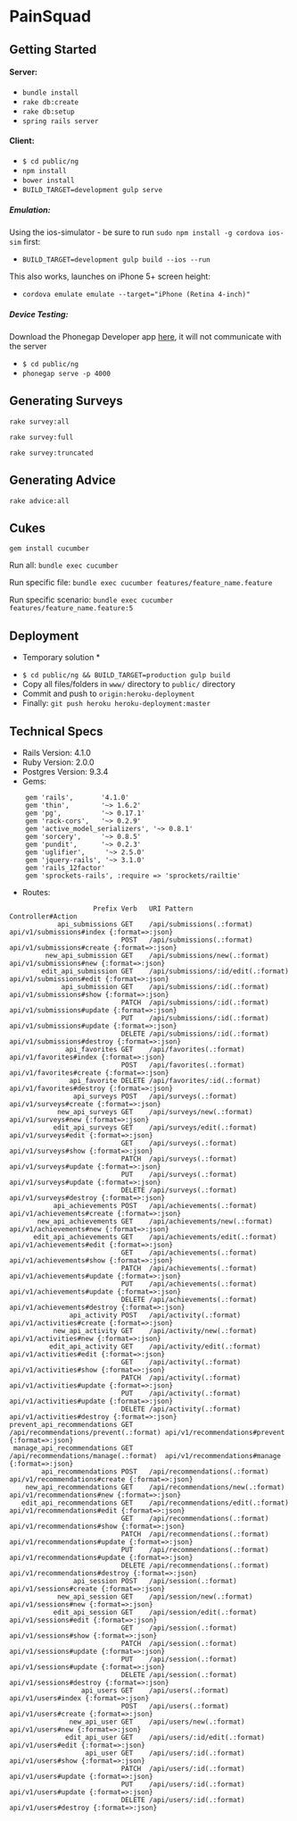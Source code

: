 # PainSquad


## Getting Started

#### Server:

- `bundle install`
- `rake db:create`
- `rake db:setup`
- `spring rails server`

#### Client:

- `$ cd public/ng`
- `npm install`
- `bower install`
- `BUILD_TARGET=development gulp serve`


##### Emulation:

Using the ios-simulator - be sure to run `sudo npm install -g cordova ios-sim` first:

- `BUILD_TARGET=development gulp build --ios --run`

This also works, launches on iPhone 5+ screen height:

- `cordova emulate emulate --target="iPhone (Retina 4-inch)"`


##### Device Testing:

Download the Phonegap Developer app [here](http://app.phonegap.com/), it will not communicate with the server

- `$ cd public/ng`
- `phonegap serve -p 4000`


## Generating Surveys

`rake survey:all`

`rake survey:full`

`rake survey:truncated`

## Generating Advice

`rake advice:all`


## Cukes

`gem install cucumber`

Run all: `bundle exec cucumber`

Run specific file: `bundle exec cucumber features/feature_name.feature`

Run specific scenario: `bundle exec cucumber features/feature_name.feature:5`


## Deployment

* Temporary solution *

- `$ cd public/ng && BUILD_TARGET=production gulp build`
- Copy all files/folders in `www/` directory to `public/` directory
- Commit and push to `origin:heroku-deployment`
- Finally: `git push heroku heroku-deployment:master`


## Technical Specs

- Rails Version: 4.1.0
- Ruby Version: 2.0.0
- Postgres Version: 9.3.4
- Gems:

```
    gem 'rails',       '4.1.0'
    gem 'thin',        '~> 1.6.2'
    gem 'pg',          '~> 0.17.1'
    gem 'rack-cors',   '~> 0.2.9'
    gem 'active_model_serializers', '~> 0.8.1'
    gem 'sorcery',     '~> 0.8.5'
    gem 'pundit',      '~> 0.2.3'
    gem 'uglifier',     '~> 2.5.0'
    gem 'jquery-rails', '~> 3.1.0'
    gem 'rails_12factor'
    gem 'sprockets-rails', :require => 'sprockets/railtie'
```

- Routes:
```
                     Prefix Verb   URI Pattern                            Controller#Action
            api_submissions GET    /api/submissions(.:format)             api/v1/submissions#index {:format=>:json}
                            POST   /api/submissions(.:format)             api/v1/submissions#create {:format=>:json}
         new_api_submission GET    /api/submissions/new(.:format)         api/v1/submissions#new {:format=>:json}
        edit_api_submission GET    /api/submissions/:id/edit(.:format)    api/v1/submissions#edit {:format=>:json}
             api_submission GET    /api/submissions/:id(.:format)         api/v1/submissions#show {:format=>:json}
                            PATCH  /api/submissions/:id(.:format)         api/v1/submissions#update {:format=>:json}
                            PUT    /api/submissions/:id(.:format)         api/v1/submissions#update {:format=>:json}
                            DELETE /api/submissions/:id(.:format)         api/v1/submissions#destroy {:format=>:json}
              api_favorites GET    /api/favorites(.:format)               api/v1/favorites#index {:format=>:json}
                            POST   /api/favorites(.:format)               api/v1/favorites#create {:format=>:json}
               api_favorite DELETE /api/favorites/:id(.:format)           api/v1/favorites#destroy {:format=>:json}
                api_surveys POST   /api/surveys(.:format)                 api/v1/surveys#create {:format=>:json}
            new_api_surveys GET    /api/surveys/new(.:format)             api/v1/surveys#new {:format=>:json}
           edit_api_surveys GET    /api/surveys/edit(.:format)            api/v1/surveys#edit {:format=>:json}
                            GET    /api/surveys(.:format)                 api/v1/surveys#show {:format=>:json}
                            PATCH  /api/surveys(.:format)                 api/v1/surveys#update {:format=>:json}
                            PUT    /api/surveys(.:format)                 api/v1/surveys#update {:format=>:json}
                            DELETE /api/surveys(.:format)                 api/v1/surveys#destroy {:format=>:json}
           api_achievements POST   /api/achievements(.:format)            api/v1/achievements#create {:format=>:json}
       new_api_achievements GET    /api/achievements/new(.:format)        api/v1/achievements#new {:format=>:json}
      edit_api_achievements GET    /api/achievements/edit(.:format)       api/v1/achievements#edit {:format=>:json}
                            GET    /api/achievements(.:format)            api/v1/achievements#show {:format=>:json}
                            PATCH  /api/achievements(.:format)            api/v1/achievements#update {:format=>:json}
                            PUT    /api/achievements(.:format)            api/v1/achievements#update {:format=>:json}
                            DELETE /api/achievements(.:format)            api/v1/achievements#destroy {:format=>:json}
               api_activity POST   /api/activity(.:format)                api/v1/activities#create {:format=>:json}
           new_api_activity GET    /api/activity/new(.:format)            api/v1/activities#new {:format=>:json}
          edit_api_activity GET    /api/activity/edit(.:format)           api/v1/activities#edit {:format=>:json}
                            GET    /api/activity(.:format)                api/v1/activities#show {:format=>:json}
                            PATCH  /api/activity(.:format)                api/v1/activities#update {:format=>:json}
                            PUT    /api/activity(.:format)                api/v1/activities#update {:format=>:json}
                            DELETE /api/activity(.:format)                api/v1/activities#destroy {:format=>:json}
prevent_api_recommendations GET    /api/recommendations/prevent(.:format) api/v1/recommendations#prevent {:format=>:json}
 manage_api_recommendations GET    /api/recommendations/manage(.:format)  api/v1/recommendations#manage {:format=>:json}
        api_recommendations POST   /api/recommendations(.:format)         api/v1/recommendations#create {:format=>:json}
    new_api_recommendations GET    /api/recommendations/new(.:format)     api/v1/recommendations#new {:format=>:json}
   edit_api_recommendations GET    /api/recommendations/edit(.:format)    api/v1/recommendations#edit {:format=>:json}
                            GET    /api/recommendations(.:format)         api/v1/recommendations#show {:format=>:json}
                            PATCH  /api/recommendations(.:format)         api/v1/recommendations#update {:format=>:json}
                            PUT    /api/recommendations(.:format)         api/v1/recommendations#update {:format=>:json}
                            DELETE /api/recommendations(.:format)         api/v1/recommendations#destroy {:format=>:json}
                api_session POST   /api/session(.:format)                 api/v1/sessions#create {:format=>:json}
            new_api_session GET    /api/session/new(.:format)             api/v1/sessions#new {:format=>:json}
           edit_api_session GET    /api/session/edit(.:format)            api/v1/sessions#edit {:format=>:json}
                            GET    /api/session(.:format)                 api/v1/sessions#show {:format=>:json}
                            PATCH  /api/session(.:format)                 api/v1/sessions#update {:format=>:json}
                            PUT    /api/session(.:format)                 api/v1/sessions#update {:format=>:json}
                            DELETE /api/session(.:format)                 api/v1/sessions#destroy {:format=>:json}
                  api_users GET    /api/users(.:format)                   api/v1/users#index {:format=>:json}
                            POST   /api/users(.:format)                   api/v1/users#create {:format=>:json}
               new_api_user GET    /api/users/new(.:format)               api/v1/users#new {:format=>:json}
              edit_api_user GET    /api/users/:id/edit(.:format)          api/v1/users#edit {:format=>:json}
                   api_user GET    /api/users/:id(.:format)               api/v1/users#show {:format=>:json}
                            PATCH  /api/users/:id(.:format)               api/v1/users#update {:format=>:json}
                            PUT    /api/users/:id(.:format)               api/v1/users#update {:format=>:json}
                            DELETE /api/users/:id(.:format)               api/v1/users#destroy {:format=>:json}
```
